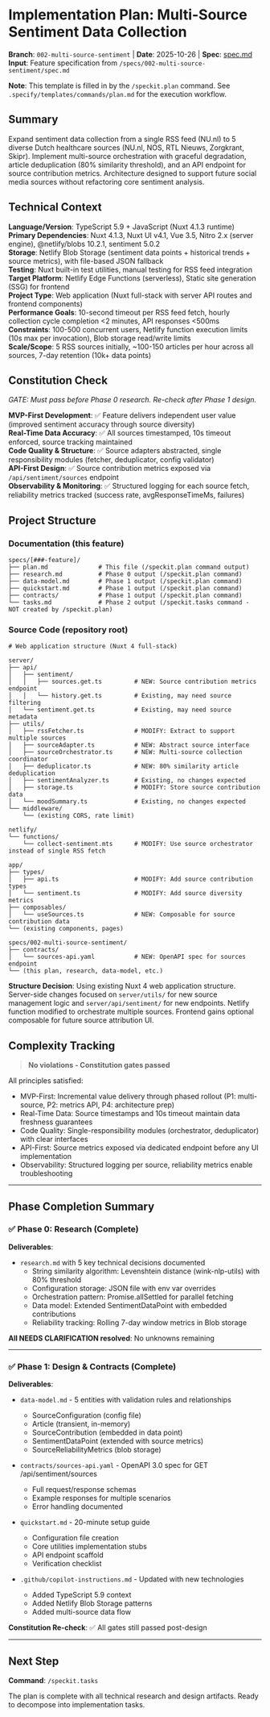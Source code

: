 # Implementation Plan: Multi-Source Sentiment Data Collection

**Branch**: `002-multi-source-sentiment` | **Date**: 2025-10-26 | **Spec**: [spec.md](./spec.md)
**Input**: Feature specification from `/specs/002-multi-source-sentiment/spec.md`

**Note**: This template is filled in by the `/speckit.plan` command. See `.specify/templates/commands/plan.md` for the execution workflow.

## Summary

Expand sentiment data collection from a single RSS feed (NU.nl) to 5 diverse Dutch healthcare sources (NU.nl, NOS, RTL Nieuws, Zorgkrant, Skipr). Implement multi-source orchestration with graceful degradation, article deduplication (80% similarity threshold), and an API endpoint for source contribution metrics. Architecture designed to support future social media sources without refactoring core sentiment analysis.

## Technical Context

**Language/Version**: TypeScript 5.9 + JavaScript (Nuxt 4.1.3 runtime)  
**Primary Dependencies**: Nuxt 4.1.3, Nuxt UI v4.1, Vue 3.5, Nitro 2.x (server engine), @netlify/blobs 10.2.1, sentiment 5.0.2  
**Storage**: Netlify Blob Storage (sentiment data points + historical trends + source metrics), with file-based JSON fallback  
**Testing**: Nuxt built-in test utilities, manual testing for RSS feed integration  
**Target Platform**: Netlify Edge Functions (serverless), Static site generation (SSG) for frontend  
**Project Type**: Web application (Nuxt full-stack with server API routes and frontend components)  
**Performance Goals**: 10-second timeout per RSS feed fetch, hourly collection cycle completion <2 minutes, API responses <500ms  
**Constraints**: 100-500 concurrent users, Netlify function execution limits (10s max per invocation), Blob storage read/write limits  
**Scale/Scope**: 5 RSS sources initially, ~100-150 articles per hour across all sources, 7-day retention (10k+ data points)

## Constitution Check

_GATE: Must pass before Phase 0 research. Re-check after Phase 1 design._

**MVP-First Development**: ✅ Feature delivers independent user value (improved sentiment accuracy through source diversity)  
**Real-Time Data Accuracy**: ✅ All sources timestamped, 10s timeout enforced, source tracking maintained  
**Code Quality & Structure**: ✅ Source adapters abstracted, single responsibility modules (fetcher, deduplicator, config validator)  
**API-First Design**: ✅ Source contribution metrics exposed via `/api/sentiment/sources` endpoint  
**Observability & Monitoring**: ✅ Structured logging for each source fetch, reliability metrics tracked (success rate, avgResponseTimeMs, failures)

## Project Structure

### Documentation (this feature)

```text
specs/[###-feature]/
├── plan.md              # This file (/speckit.plan command output)
├── research.md          # Phase 0 output (/speckit.plan command)
├── data-model.md        # Phase 1 output (/speckit.plan command)
├── quickstart.md        # Phase 1 output (/speckit.plan command)
├── contracts/           # Phase 1 output (/speckit.plan command)
└── tasks.md             # Phase 2 output (/speckit.tasks command - NOT created by /speckit.plan)
```

### Source Code (repository root)

```text
# Web application structure (Nuxt 4 full-stack)

server/
├── api/
│   ├── sentiment/
│   │   ├── sources.get.ts         # NEW: Source contribution metrics endpoint
│   │   └── history.get.ts         # Existing, may need source filtering
│   └── sentiment.get.ts           # Existing, may need source metadata
├── utils/
│   ├── rssFetcher.ts              # MODIFY: Extract to support multiple sources
│   ├── sourceAdapter.ts           # NEW: Abstract source interface
│   ├── sourceOrchestrator.ts      # NEW: Multi-source collection coordinator
│   ├── deduplicator.ts            # NEW: 80% similarity article deduplication
│   ├── sentimentAnalyzer.ts       # Existing, no changes expected
│   ├── storage.ts                 # MODIFY: Store source contribution data
│   └── moodSummary.ts             # Existing, no changes expected
└── middleware/
    └── (existing CORS, rate limit)

netlify/
└── functions/
    └── collect-sentiment.mts      # MODIFY: Use source orchestrator instead of single RSS fetch

app/
├── types/
│   ├── api.ts                     # MODIFY: Add source contribution types
│   └── sentiment.ts               # MODIFY: Add source diversity metrics
├── composables/
│   └── useSources.ts              # NEW: Composable for source contribution data
└── (existing components, pages)

specs/002-multi-source-sentiment/
├── contracts/
│   └── sources-api.yaml           # NEW: OpenAPI spec for sources endpoint
└── (this plan, research, data-model, etc.)
```

**Structure Decision**: Using existing Nuxt 4 web application structure. Server-side changes focused on `server/utils/` for new source management logic and `server/api/sentiment/` for new endpoints. Netlify function modified to orchestrate multiple sources. Frontend gains optional composable for future source attribution UI.

## Complexity Tracking

> **No violations - Constitution gates passed**

All principles satisfied:

- MVP-First: Incremental value delivery through phased rollout (P1: multi-source, P2: metrics API, P4: architecture prep)
- Real-Time Data: Source timestamps and 10s timeout maintain data freshness guarantees
- Code Quality: Single-responsibility modules (orchestrator, deduplicator) with clear interfaces
- API-First: Source metrics exposed via dedicated endpoint before any UI implementation
- Observability: Structured logging per source, reliability metrics enable troubleshooting

---

## Phase Completion Summary

### ✅ Phase 0: Research (Complete)

**Deliverables**:

- `research.md` with 5 key technical decisions documented
  - String similarity algorithm: Levenshtein distance (wink-nlp-utils) with 80% threshold
  - Configuration storage: JSON file with env var overrides
  - Orchestration pattern: Promise.allSettled for parallel fetching
  - Data model: Extended SentimentDataPoint with embedded contributions
  - Reliability tracking: Rolling 7-day window metrics in Blob storage

**All NEEDS CLARIFICATION resolved**: No unknowns remaining

---

### ✅ Phase 1: Design & Contracts (Complete)

**Deliverables**:

- `data-model.md` - 5 entities with validation rules and relationships
  - SourceConfiguration (config file)
  - Article (transient, in-memory)
  - SourceContribution (embedded in data point)
  - SentimentDataPoint (extended with source metrics)
  - SourceReliabilityMetrics (blob storage)
- `contracts/sources-api.yaml` - OpenAPI 3.0 spec for GET /api/sentiment/sources
  - Full request/response schemas
  - Example responses for multiple scenarios
  - Error handling documented
- `quickstart.md` - 20-minute setup guide

  - Configuration file creation
  - Core utilities implementation stubs
  - API endpoint scaffold
  - Verification checklist

- `.github/copilot-instructions.md` - Updated with new technologies
  - Added TypeScript 5.9 context
  - Added Netlify Blob Storage patterns
  - Added multi-source data flow

**Constitution Re-check**: ✅ All gates still passed post-design

---

## Next Step

**Command**: `/speckit.tasks`

The plan is complete with all technical research and design artifacts. Ready to decompose into implementation tasks.
